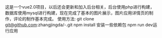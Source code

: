 ﻿这是一个vue2.0项目，以后还会更新和加入后台相关，后台使用php进行构建，数据库使用mysql进行构建，现在完成了基本的图片展示，图片应用详情页的制作，评论的制作基本完成。
 使用方法:
 git clone git@github.com:zhangjingda/-.git
 npm install 安装一些依赖包
 npm run dev运行应用
